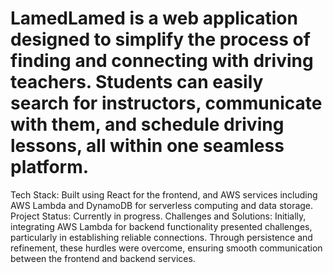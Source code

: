 # LamedLamed is a web application designed to simplify the process of finding and connecting with driving teachers. Students can easily search for instructors, communicate with them, and schedule driving lessons, all within one seamless platform.

Tech Stack: Built using React for the frontend, and AWS services including AWS Lambda and DynamoDB for serverless computing and data storage.
Project Status: Currently in progress.
Challenges and Solutions: Initially, integrating AWS Lambda for backend functionality presented challenges, particularly in establishing reliable connections. Through persistence and refinement, these hurdles were overcome, ensuring smooth communication between the frontend and backend services.
